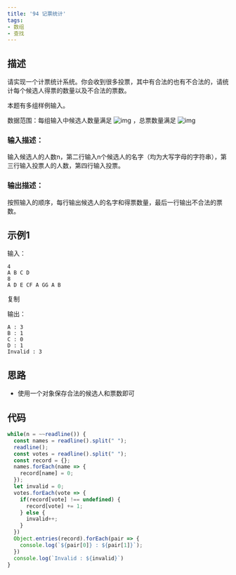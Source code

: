 ```yaml
---
title: '94 记票统计'
tags:
- 数组
- 查找
---
```


## 描述

请实现一个计票统计系统。你会收到很多投票，其中有合法的也有不合法的，请统计每个候选人得票的数量以及不合法的票数。

本题有多组样例输入。

数据范围：每组输入中候选人数量满足 ![img](https://www.nowcoder.com/equation?tex=1%20%5Cle%20n%20%5Cle%20100%20%5C) ，总票数量满足 ![img](https://www.nowcoder.com/equation?tex=1%20%5Cle%20n%20%5Cle%20100%20%5C)

### 输入描述：

输入候选人的人数n，第二行输入n个候选人的名字（均为大写字母的字符串），第三行输入投票人的人数，第四行输入投票。

### 输出描述：

按照输入的顺序，每行输出候选人的名字和得票数量，最后一行输出不合法的票数。

## 示例1

输入：

```
4
A B C D
8
A D E CF A GG A B
```

复制

输出：

```
A : 3
B : 1
C : 0
D : 1
Invalid : 3
```

## 思路

- 使用一个对象保存合法的候选人和票数即可

## 代码

```js
while(n = ~~readline()) {
  const names = readline().split(" ");
  readline();
  const votes = readline().split(" ");
  const record = {};
  names.forEach(name => {
    record[name] = 0;
  });
  let invalid = 0;
  votes.forEach(vote => {
    if(record[vote] !== undefined) {
      record[vote] += 1;
    } else {
      invalid++;
    }
  })
  Object.entries(record).forEach(pair => {
    console.log(`${pair[0]} : ${pair[1]}`);
  })
  console.log(`Invalid : ${invalid}`)
}
```

